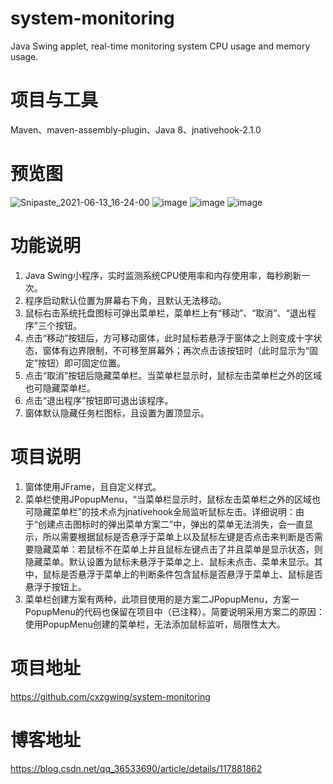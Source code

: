 # system-monitoring
Java Swing applet, real-time monitoring system CPU usage and memory usage.

# 项目与工具
Maven、maven-assembly-plugin、Java 8、jnativehook-2.1.0

# 预览图
![Snipaste_2021-06-13_16-24-00](https://user-images.githubusercontent.com/41880446/121800502-effc0900-cc64-11eb-8b6b-772698fc57be.jpg)
![image](https://user-images.githubusercontent.com/41880446/121800529-13bf4f00-cc65-11eb-9bcc-5937cd314cfd.png)
![image](https://user-images.githubusercontent.com/41880446/121800680-df985e00-cc65-11eb-8b23-a47711509398.png)
![image](https://user-images.githubusercontent.com/41880446/121800704-f474f180-cc65-11eb-9727-4b7694c10d71.png)


# 功能说明
<ol>
  <li>Java Swing小程序，实时监测系统CPU使用率和内存使用率，每秒刷新一次。</li>
  <li>程序启动默认位置为屏幕右下角，且默认无法移动。</li>
  <li>鼠标右击系统托盘图标可弹出菜单栏，菜单栏上有“移动”、“取消”、“退出程序”三个按钮。</li>
  <li>点击“移动”按钮后，方可移动窗体，此时鼠标若悬浮于窗体之上则变成十字状态，窗体有边界限制，不可移至屏幕外；再次点击该按钮时（此时显示为“固定”按钮）即可固定位置。</li>
  <li>点击“取消”按钮后隐藏菜单栏。当菜单栏显示时，鼠标左击菜单栏之外的区域也可隐藏菜单栏。</li>
  <li>点击“退出程序”按钮即可退出该程序。</li>
  <li>窗体默认隐藏任务栏图标，且设置为置顶显示。</li>
</ol>
 
# 项目说明
<ol>
  <li>窗体使用JFrame，且自定义样式。</li>
  <li>菜单栏使用JPopupMenu，“当菜单栏显示时，鼠标左击菜单栏之外的区域也可隐藏菜单栏”的技术点为jnativehook全局监听鼠标左击。详细说明：由于“创建点击图标时的弹出菜单方案二”中，弹出的菜单无法消失，会一直显示，所以需要根据鼠标是否悬浮于菜单上以及鼠标左键是否点击来判断是否需要隐藏菜单：若鼠标不在菜单上并且鼠标左键点击了并且菜单是显示状态，则隐藏菜单。默认设置为鼠标未悬浮于菜单之上、鼠标未点击、菜单未显示。其中，鼠标是否悬浮于菜单上的判断条件包含鼠标是否悬浮于菜单上、鼠标是否悬浮于按钮上。</li>
  <li>菜单栏创建方案有两种，此项目使用的是方案二JPopupMenu，方案一PopupMenu的代码也保留在项目中（已注释）。简要说明采用方案二的原因：使用PopupMenu创建的菜单栏，无法添加鼠标监听，局限性太大。</li>
</ol>

# 项目地址
https://github.com/cxzgwing/system-monitoring

# 博客地址
https://blog.csdn.net/qq_36533690/article/details/117881862
